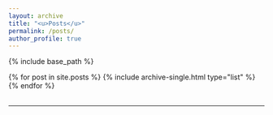 ```yaml
---
layout: archive
title: "<u>Posts</u>"
permalink: /posts/
author_profile: true
---
```


{% include base_path %}

<div class="grid__wrapper">
  {% for post in site.posts %}
  {% include archive-single.html type="list" %}
  {% endfor %}
</div>

<br>

***
